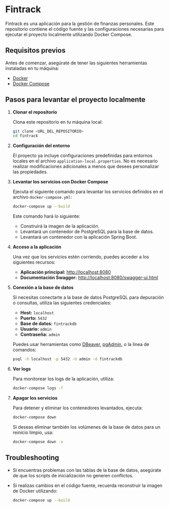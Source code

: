 
# Fintrack

Fintrack es una aplicación para la gestión de finanzas personales. Este repositorio contiene el código fuente y las configuraciones necesarias para ejecutar el proyecto localmente utilizando Docker Compose.

## Requisitos previos

Antes de comenzar, asegúrate de tener las siguientes herramientas instaladas en tu máquina:

- [Docker](https://www.docker.com/get-started)
- [Docker Compose](https://docs.docker.com/compose/)

## Pasos para levantar el proyecto localmente

1. **Clonar el repositorio**

   Clona este repositorio en tu máquina local:

   ```bash
   git clone <URL_DEL_REPOSITORIO>
   cd fintrack
   ```

2. **Configuración del entorno**

   El proyecto ya incluye configuraciones predefinidas para entornos locales en el archivo `application-local.properties`. No es necesario realizar modificaciones adicionales a menos que desees personalizar las propiedades.

3. **Levantar los servicios con Docker Compose**

   Ejecuta el siguiente comando para levantar los servicios definidos en el archivo `docker-compose.yml`:

   ```bash
   docker-compose up --build
   ```

   Este comando hará lo siguiente:
    - Construirá la imagen de la aplicación.
    - Levantará un contenedor de PostgreSQL para la base de datos.
    - Levantará un contenedor con la aplicación Spring Boot.

4. **Acceso a la aplicación**

   Una vez que los servicios estén corriendo, puedes acceder a los siguientes recursos:

    - **Aplicación principal:** [http://localhost:8080](http://localhost:8080)
    - **Documentación Swagger:** [http://localhost:8080/swagger-ui.html](http://localhost:8080/swagger-ui.html)

5. **Conexión a la base de datos**

   Si necesitas conectarte a la base de datos PostgreSQL para depuración o consultas, utiliza las siguientes credenciales:

    - **Host:** `localhost`
    - **Puerto:** `5432`
    - **Base de datos:** `fintrackdb`
    - **Usuario:** `admin`
    - **Contraseña:** `admin`

   Puedes usar herramientas como [DBeaver](https://dbeaver.io/), [pgAdmin](https://www.pgadmin.org/), o la línea de comandos:

   ```bash
   psql -h localhost -p 5432 -U admin -d fintrackdb
   ```

6. **Ver logs**

   Para monitorear los logs de la aplicación, utiliza:

   ```bash
   docker-compose logs -f
   ```

7. **Apagar los servicios**

   Para detener y eliminar los contenedores levantados, ejecuta:

   ```bash
   docker-compose down
   ```

   Si deseas eliminar también los volúmenes de la base de datos para un reinicio limpio, usa:

   ```bash
   docker-compose down -v
   ```

## Troubleshooting

- Si encuentras problemas con las tablas de la base de datos, asegúrate de que los scripts de inicialización no generen conflictos.
- Si realizas cambios en el código fuente, recuerda reconstruir la imagen de Docker utilizando:

  ```bash
  docker-compose up --build
  ```


